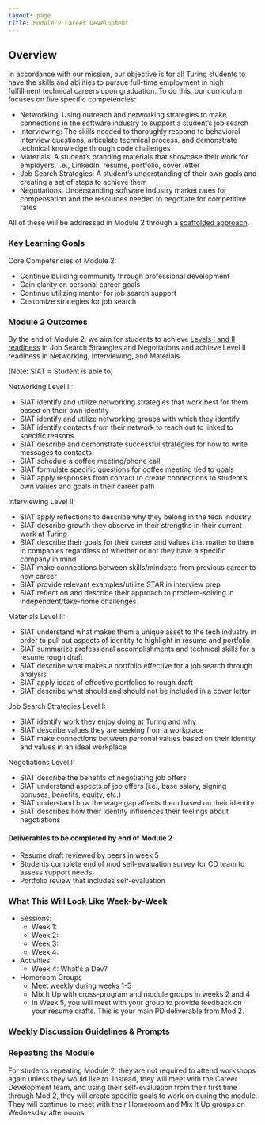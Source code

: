 ```yaml
---
layout: page
title: Module 2 Career Development
---
```


## Overview
In accordance with our mission, our objective is for all Turing students to have the skills and abilities to pursue full-time employment in high fulfillment technical careers upon graduation. To do this, our curriculum focuses on five specific competencies:

* Networking: Using outreach and networking strategies to make connections in the software industry to support a student’s job search
* Interviewing: The skills needed to thoroughly respond to behavioral interview questions, articulate technical process, and demonstrate technical knowledge through code challenges
* Materials: A student’s branding materials that showcase their work for employers, i.e., LinkedIn, resume, portfolio, cover letter
* Job Search Strategies: A student’s understanding of their own goals and creating a set of steps to achieve them
* Negotiations: Understanding software industry market rates for compensation and the resources needed to negotiate for competitive rates

All of these will be addressed in Module 2 through a [scaffolded approach](https://www.edglossary.org/scaffolding/#:~:text=In%20education%2C%20scaffolding%20refers%20to,independence%20in%20the%20learning%20process.). 

### Key Learning Goals
Core Competencies of Module 2:
* Continue building community through professional development
* Gain clarity on personal career goals
* Continue utilizing mentor for job search support
* Customize strategies for job search

### Module 2 Outcomes
By the end of Module 2, we aim for students to achieve [Levels I and II readiness](/standards_and_rubric/index) in Job Search Strategies and Negotiations and achieve Level II readiness in Networking, Interviewing, and Materials.

(Note: SIAT = Student is able to)

Networking Level II:
* SIAT identify and utilize networking strategies that work best for them based on their own identity
* SIAT identify and utilize networking groups with which they identify 
* SIAT identify contacts from their network to reach out to linked to specific reasons
* SIAT describe and demonstrate successful strategies for how to write messages to contacts
* SIAT schedule a coffee meeting/phone call
* SIAT formulate specific questions for coffee meeting tied to goals 
* SIAT apply responses from contact to create connections to student’s own values and goals in their career path

Interviewing Level II:
* SIAT apply reflections to describe why they belong in the tech industry
* SIAT describe growth they observe in their strengths in their current work at Turing
* SIAT describe their goals for their career and values that matter to them in companies regardless of whether or not they have a specific company in mind
* SIAT make connections between skills/mindsets from previous career to new career
* SIAT provide relevant examples/utilize STAR in interview prep
* SIAT reflect on and describe their approach to problem-solving in independent/take-home challenges

Materials Level II:
* SIAT understand what makes them a unique asset to the tech industry in order to pull out aspects of identity to highlight in resume and portfolio
* SIAT summarize professional accomplishments and technical skills for a resume rough draft
* SIAT describe what makes a portfolio effective for a job search through analysis
* SIAT apply ideas of effective portfolios to rough draft
* SIAT describe what should and should not be included in a cover letter

Job Search Strategies Level I:
* SIAT identify work they enjoy doing at Turing and why
* SIAT describe values they are seeking from a workplace
* SIAT make connections between personal values based on their identity and values in an ideal workplace

Negotiations Level I:
* SIAT describe the benefits of negotiating job offers
* SIAT understand aspects of job offers (i.e., base salary, signing bonuses, benefits, equity, etc.)
* SIAT understand how the wage gap affects them based on their identity
* SIAT describes how their identity influences their feelings about negotiations

#### Deliverables to be completed by end of Module 2
* Resume draft reviewed by peers in week 5
* Students complete end of mod self-evaluation survey for CD team to assess support needs
* Portfolio review that includes self-evaluation

### What This Will Look Like Week-by-Week

* Sessions:
    * Week 1: 
    * Week 2:
    * Week 3:
    * Week 4:
* Activities:
    * Week 4: What's a Dev?
* Homeroom Groups
    * Meet weekly during weeks 1-5
    * Mix It Up with cross-program and module groups in weeks 2 and 4
    * In Week 5, you will meet with your group to provide feedback on your resume drafts. This is your main PD deliverable from Mod 2. 

### Weekly Discussion Guidelines & Prompts



### Repeating the Module
For students repeating Module 2, they are not required to attend workshops again unless they would like to. Instead, they will meet with the Career Development team, and using their self-evaluation from their first time through Mod 2, they will create specific goals to work on during the module. They will continue to meet with their Homeroom and Mix It Up groups on Wednesday afternoons. 
